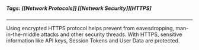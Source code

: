 ##### Tags: [[Network Protocols]] [[Network Security]][HTTPS]

---

Using encrypted HTTPS protocol helps prevent from eavesdropping, man-in-the-middle attacks and other security threads. With HTTPS, sensitive information like API keys, Session Tokens and User Data are protected.
